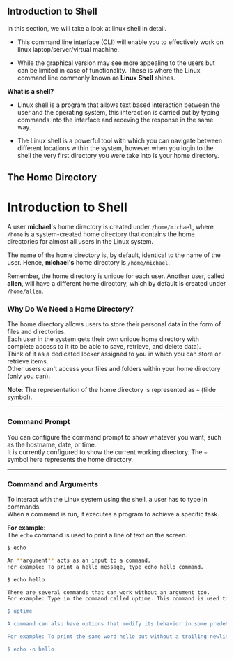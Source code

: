 ## Introduction to Shell

In this section, we will take a look at linux shell in detail.

- This command line interface (CLI) will enable you to effectively work on linux laptop/server/virtual machine.

- While the graphical version may see more appealing to the users but can be limited in case of functionality. These is where the Linux command line commonly known as **Linux Shell** shines.

**What is a shell?**

- Linux shell is a program that allows text based interaction between the user and the operating system, this interaction is carried out by typing commands into the interface and receving the response in the same way.

- The Linux shell is a powerful tool with which you can navigate between different locations within the system, however when you login to the shell the very first directory you were take into is your home directory.

## The Home Directory

# Introduction to Shell

A user **michael**'s home directory is created under `/home/michael`, where `/home` is a system-created home directory that contains the home directories for almost all users in the Linux system.

The name of the home directory is, by default, identical to the name of the user. Hence, **michael's** home directory is `/home/michael`.

Remember, the home directory is unique for each user. Another user, called **allen**, will have a different home directory, which by default is created under `/home/allen`.

### Why Do We Need a Home Directory?
The home directory allows users to store their personal data in the form of files and directories.  
Each user in the system gets their own unique home directory with complete access to it (to be able to save, retrieve, and delete data).  
Think of it as a dedicated locker assigned to you in which you can store or retrieve items.  
Other users can't access your files and folders within your home directory (only you can).

**Note**: The representation of the home directory is represented as `~` (tilde symbol).

---

### Command Prompt
You can configure the command prompt to show whatever you want, such as the hostname, date, or time.  
It is currently configured to show the current working directory. The `~` symbol here represents the home directory.

---

### Command and Arguments
To interact with the Linux system using the shell, a user has to type in commands.  
When a command is run, it executes a program to achieve a specific task.

**For example**:  
The `echo` command is used to print a line of text on the screen.  
```bash
$ echo

An **argument** acts as an input to a command.
For example: To print a hello message, type echo hello command.

$ echo hello

There are several commands that can work without an argument too.
For example: Type in the command called uptime. This command is used to print information about how long a system has been running since the last reboot along with other information. This command doesn't need an argument.

$ uptime

A command can also have options that modify its behavior in some predetermined way. The option is sometimes referred to as a switch or a flag.

For example: To print the same word hello but without a trailing newline, use the echo command with the -n flag.

$ echo -n hello




